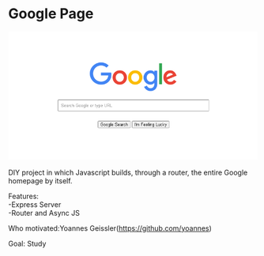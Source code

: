 # Google Page

![Screenshot](Screenshot_1.png)

DIY project in which Javascript builds, through a router, the entire Google homepage by itself.

Features:<br>
-Express Server<br>
-Router and Async JS

Who motivated:Yoannes Geissler(https://github.com/yoannes)

Goal: Study
